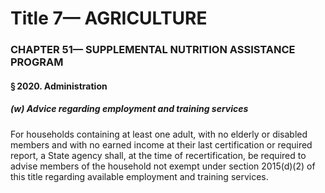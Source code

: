 
# Title 7— AGRICULTURE
### CHAPTER 51— SUPPLEMENTAL NUTRITION ASSISTANCE PROGRAM
#### § 2020. Administration
##### (w) Advice regarding employment and training services

For households containing at least one adult, with no elderly or disabled members and with no earned income at their last certification or required report, a State agency shall, at the time of recertification, be required to advise members of the household not exempt under section 2015(d)(2) of this title regarding available employment and training services.
